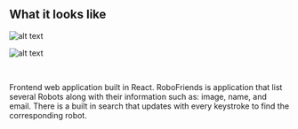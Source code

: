 ## What it looks like
![alt text](https://image.ibb.co/m3Zgxo/Screen_Shot_2018_06_11_at_4_42_51_PM.png")

![alt text](https://image.ibb.co/c83fq8/Robo_Friends_Search.png")

<br>
<p>Frontend web application built in React. RoboFriends is application that list several Robots along with their information such as: image, name, and email. There is a built in search that updates with every keystroke to find the corresponding robot.</p>
